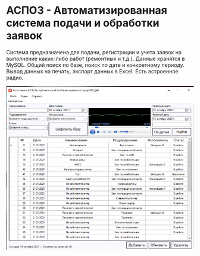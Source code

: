 # АСПОЗ - Автоматизированная система подачи и обработки заявок

Система предназначена для подачи, регистрации и учета заявок на выполнение каких-либо работ 
(ремонтных и т.д.). Данные хранятся в MySQL. Общий поиск по базе, поиск по дате и конкретному периоду. Вывод данных на печать, экспорт данных в Excel.
Есть встроенное радио.

![Screenshot](1.png)
